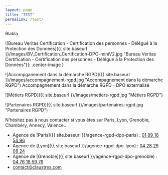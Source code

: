 ```yaml
---
layout: page
title: "TEST"
permalink: /test/
---
```


Blabla

![Bureau Veritas Certification - Certification des personnes - Délégué à la Protection des Données]({{ site.baseurl }}/images/BV_Certification_Certification-DPO-miniV2.jpg "Bureau Veritas Certification - Certification des personnes - Délégué à la Protection des Données"){: .center-image }

![Accompganement dans la démarche RGPD]({{ site.baseurl }}/images/accompagnement-rgpd.jpg "Accompagnement dans la démarche RGPD")
Accompagnement dans la démarche RGPD - DPO externalisé

![Métiers RGPD]({{ site.baseurl }}/images/metiers-rgpd.jpg "Métiers RGPD")


![Partenaires RGPD]({{ site.baseurl }}/images/partenaires-rgpd.jpg "Partenaires RGPD")



N’hésitez pas à nous contacter si vous êtes sur Paris, Lyon, Grenoble, Chambéry, Annecy, Valence…
* Agence de [Paris]({{ site.baseurl }}/agence-rgpd-dpo-paris) : [01 89 16 54 96](tel:+33189165496)
* Agence de [Lyon]({{ site.baseurl }}/agence-rgpd-dpo-lyon) : [04 28 29 08 24](tel:+33428290824)
* Agence de [Grenoble]({{ site.baseurl }}/agence-rgpd-dpo-grenoble) : [04 76 18 59 76](tel:+33476185976)
* [contact@claustres.com](mailto:contact@claustres.com)

